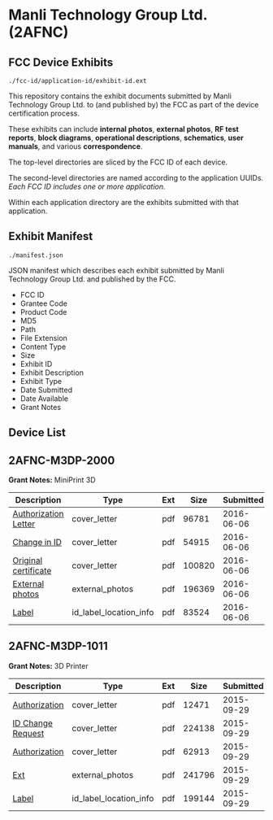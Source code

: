 # Manli Technology Group Ltd. (2AFNC)
## FCC Device Exhibits

```
./fcc-id/application-id/exhibit-id.ext
```

This repository contains the exhibit documents submitted by Manli Technology Group Ltd. to (and published by) the FCC as part of the device certification process.

These exhibits can include **internal photos**, **external photos**, **RF test reports**, **block diagrams**, **operational descriptions**, **schematics**, **user manuals**, and various **correspondence**.

The top-level directories are sliced by the FCC ID of each device.

The second-level directories are named according to the application UUIDs. *Each FCC ID includes one or more application.*

Within each application directory are the exhibits submitted with that application. 

## Exhibit Manifest

```
./manifest.json
```

JSON manifest which describes each exhibit submitted by Manli Technology Group Ltd. and published by the FCC.

- FCC ID
- Grantee Code
- Product Code
- MD5
- Path
- File Extension
- Content Type
- Size
- Exhibit ID
- Exhibit Description
- Exhibit Type
- Date Submitted
- Date Available
- Grant Notes

## Device List
## 2AFNC-M3DP-2000
**Grant Notes:** MiniPrint 3D

| Description | Type | Ext | Size | Submitted | Available |
| ----------- | ---- | --- | ---- | --------- | --------- |
| [Authorization Letter](2AFNC-M3DP-2000/b025a767c77d93e903159686ec617c24/3018672.pdf) | cover_letter | pdf | 96781 | 2016-06-06 | 2016-06-06 |
| [Change in ID](2AFNC-M3DP-2000/b025a767c77d93e903159686ec617c24/3018673.pdf) | cover_letter | pdf | 54915 | 2016-06-06 | 2016-06-06 |
| [Original certificate](2AFNC-M3DP-2000/b025a767c77d93e903159686ec617c24/3018674.pdf) | cover_letter | pdf | 100820 | 2016-06-06 | 2016-06-06 |
| [External photos](2AFNC-M3DP-2000/b025a767c77d93e903159686ec617c24/3018670.pdf) | external_photos | pdf | 196369 | 2016-06-06 | 2016-06-06 |
| [Label](2AFNC-M3DP-2000/b025a767c77d93e903159686ec617c24/3018671.pdf) | id_label_location_info | pdf | 83524 | 2016-06-06 | 2016-06-06 |
## 2AFNC-M3DP-1011
**Grant Notes:** 3D Printer

| Description | Type | Ext | Size | Submitted | Available |
| ----------- | ---- | --- | ---- | --------- | --------- |
| [Authorization](2AFNC-M3DP-1011/953928abc6b71124a022dfdff0a06021/2766061.pdf) | cover_letter | pdf | 12471 | 2015-09-29 | 2015-09-29 |
| [ID Change Request](2AFNC-M3DP-1011/953928abc6b71124a022dfdff0a06021/2766062.pdf) | cover_letter | pdf | 224138 | 2015-09-29 | 2015-09-29 |
| [Authorization](2AFNC-M3DP-1011/953928abc6b71124a022dfdff0a06021/2766063.pdf) | cover_letter | pdf | 62913 | 2015-09-29 | 2015-09-29 |
| [Ext](2AFNC-M3DP-1011/953928abc6b71124a022dfdff0a06021/2699115.pdf) | external_photos | pdf | 241796 | 2015-09-29 | 2015-09-29 |
| [Label](2AFNC-M3DP-1011/953928abc6b71124a022dfdff0a06021/2766065.pdf) | id_label_location_info | pdf | 199144 | 2015-09-29 | 2015-09-29 |
